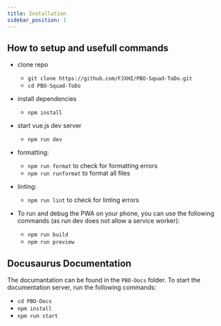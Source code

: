 ```yaml
---
title: Installation
sidebar_position: 1
---
```


## How to setup and usefull commands

- clone repo

    - `git clone https://github.com/FJXHI/PBO-Squad-ToDo.git`
    - `cd PBO-Squad-ToDo`

- install dependencies

    - `npm install`

- start vue.js dev server

    - `npm run dev`

- formatting:

    - `npm run format` to check for formatting errors
    - `npm run runformat` to format all files

- linting:

    - `npm run lint` to check for linting errors

- To run and debug the PWA on your phone, you can use the following commands (as run dev does not allow a service
  worker):
    - `npm run build`
    - `npm run preview`

## Docusaurus Documentation

The documantation can be found in the `PBO-Docs` folder. To start the documentation server, run the following commands:

- `cd PBO-Docs`
- `npm install`
- `npm run start`
